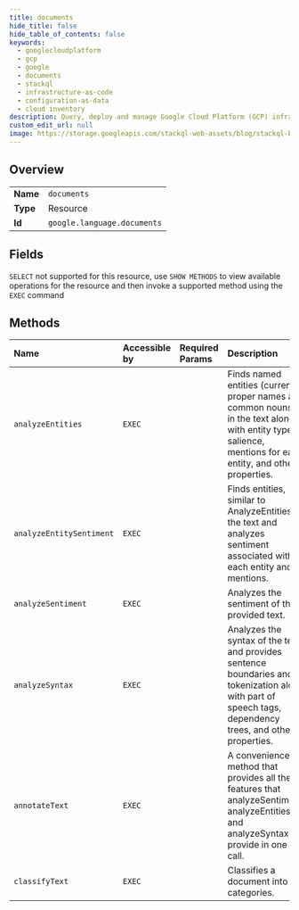 ```yaml
---
title: documents
hide_title: false
hide_table_of_contents: false
keywords:
  - googlecloudplatform
  - gcp
  - google
  - documents
  - stackql
  - infrastructure-as-code
  - configuration-as-data
  - cloud inventory
description: Query, deploy and manage Google Cloud Platform (GCP) infrastructure and resources using SQL
custom_edit_url: null
image: https://storage.googleapis.com/stackql-web-assets/blog/stackql-blog-post-featured-image.png
---
```

  
    

## Overview
<table><tbody>
<tr><td><b>Name</b></td><td><code>documents</code></td></tr>
<tr><td><b>Type</b></td><td>Resource</td></tr>
<tr><td><b>Id</b></td><td><code>google.language.documents</code></td></tr>
</tbody></table>

## Fields
`SELECT` not supported for this resource, use `SHOW METHODS` to view available operations for the resource and then invoke a supported method using the `EXEC` command  
## Methods
| Name | Accessible by | Required Params | Description |
|:-----|:--------------|:----------------|:------------|
| `analyzeEntities` | `EXEC` |  | Finds named entities (currently proper names and common nouns) in the text along with entity types, salience, mentions for each entity, and other properties. |
| `analyzeEntitySentiment` | `EXEC` |  | Finds entities, similar to AnalyzeEntities in the text and analyzes sentiment associated with each entity and its mentions. |
| `analyzeSentiment` | `EXEC` |  | Analyzes the sentiment of the provided text. |
| `analyzeSyntax` | `EXEC` |  | Analyzes the syntax of the text and provides sentence boundaries and tokenization along with part of speech tags, dependency trees, and other properties. |
| `annotateText` | `EXEC` |  | A convenience method that provides all the features that analyzeSentiment, analyzeEntities, and analyzeSyntax provide in one call. |
| `classifyText` | `EXEC` |  | Classifies a document into categories. |
